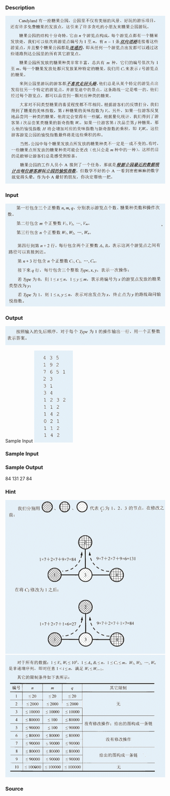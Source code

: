 
### Description
![](/JudgeOnline/upload/201302/1(1).jpg)

### Input
![](/JudgeOnline/upload/201302/2(1).jpg)
### Output
![](/JudgeOnline/upload/201302/3(1).jpg)

Sample Input
![](/JudgeOnline/upload/201302/4(1).jpg)
### Sample Input

### Sample Output
84
131
27
84
### Hint
![](/JudgeOnline/upload/201302/5(1).jpg)
![](/JudgeOnline/upload/201302/6(1).jpg)
### Source
